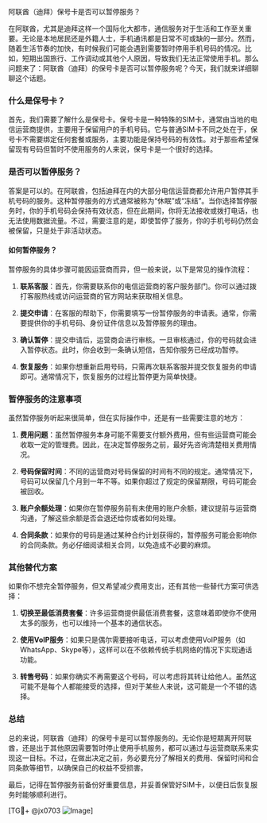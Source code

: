 阿联酋（迪拜）保号卡是否可以暂停服务？

在阿联酋，尤其是迪拜这样一个国际化大都市，通信服务对于生活和工作至关重要。无论是本地居民还是外籍人士，手机通讯都是日常不可或缺的一部分。然而，随着生活节奏的加快，有时候我们可能会遇到需要暂时停用手机号码的情况。比如，短期出国旅行、工作调动或其他个人原因，导致我们无法正常使用手机。那么问题来了：阿联酋（迪拜）的保号卡是否可以暂停服务呢？今天，我们就来详细聊聊这个话题。

### 什么是保号卡？

首先，我们需要了解什么是保号卡。保号卡是一种特殊的SIM卡，通常由当地的电信运营商提供，主要用于保留用户的手机号码。它与普通SIM卡不同之处在于，保号卡不需要绑定任何套餐或服务，主要功能是保持号码的有效性。对于那些希望保留现有号码但暂时不使用服务的人来说，保号卡是一个很好的选择。

### 是否可以暂停服务？

答案是可以的。在阿联酋，包括迪拜在内的大部分电信运营商都允许用户暂停其手机号码的服务。这种暂停服务的方式通常被称为“休眠”或“冻结”。当你选择暂停服务时，你的手机号码会保持有效状态，但在此期间，你将无法接收或拨打电话，也无法使用数据流量。不过，需要注意的是，即使暂停了服务，你的手机号码仍然会被保留，只是处于非活动状态。

#### 如何暂停服务？

暂停服务的具体步骤可能因运营商而异，但一般来说，以下是常见的操作流程：

1. **联系客服**：首先，你需要联系你的电信运营商的客户服务部门。你可以通过拨打客服热线或访问运营商的官方网站来获取相关信息。
   
2. **提交申请**：在客服的帮助下，你需要填写一份暂停服务的申请表。通常，你需要提供你的手机号码、身份证件信息以及暂停服务的理由。

3. **确认暂停**：提交申请后，运营商会进行审核。一旦审核通过，你的号码就会进入暂停状态。此时，你会收到一条确认短信，告知你服务已经成功暂停。

4. **恢复服务**：如果你想重新启用号码，只需再次联系客服并提交恢复服务的申请即可。通常情况下，恢复服务的过程比暂停更为简单快捷。

### 暂停服务的注意事项

虽然暂停服务听起来很简单，但在实际操作中，还是有一些需要注意的地方：

1. **费用问题**：虽然暂停服务本身可能不需要支付额外费用，但有些运营商可能会收取一定的管理费。因此，在决定暂停服务之前，最好先咨询清楚相关费用情况。

2. **号码保留时间**：不同的运营商对号码保留的时间有不同的规定。通常情况下，号码可以保留几个月到一年不等。如果你超过了规定的保留期限，号码可能会被回收。

3. **账户余额处理**：如果你在暂停服务前有未使用的账户余额，建议提前与运营商沟通，了解这些余额是否会退还给你或者如何处理。

4. **合同条款**：如果你的号码是通过某种合约计划获得的，暂停服务可能会影响你的合同条款。务必仔细阅读相关合同，以免造成不必要的麻烦。

### 其他替代方案

如果你不想完全暂停服务，但又希望减少费用支出，还有其他一些替代方案可供选择：

1. **切换至最低消费套餐**：许多运营商提供最低消费套餐，这意味着即使你不使用太多的服务，也可以维持一个基本的通信状态。

2. **使用VoIP服务**：如果只是偶尔需要接听电话，可以考虑使用VoIP服务（如WhatsApp、Skype等），这样可以在不依赖传统手机网络的情况下实现通话功能。

3. **转售号码**：如果你确实不再需要这个号码，可以考虑将其转让给他人。虽然这可能不是每个人都能接受的选择，但对于某些人来说，这可能是一个不错的选择。

### 总结

总的来说，阿联酋（迪拜）的保号卡是可以暂停服务的。无论你是短期离开阿联酋，还是出于其他原因需要暂时停止使用手机服务，都可以通过与运营商联系来实现这一目标。不过，在做出决定之前，务必要充分了解相关的费用、保留时间和合同条款等细节，以确保自己的权益不受损害。

最后，记得在暂停服务前备份好重要信息，并妥善保管好SIM卡，以便日后恢复服务时能够顺利进行。

[TG💪+ @jx0703 ![Image](https://github.com/user-attachments/assets/dbca1d08-cadb-493c-b0ec-ad6f7a83f270)]
